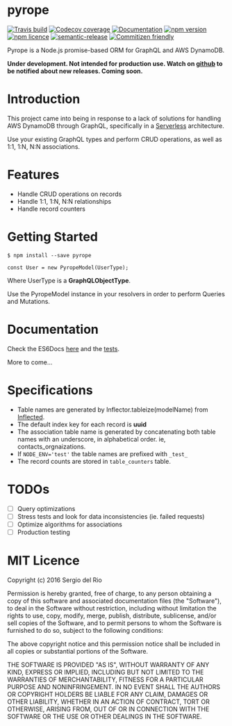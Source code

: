 pyrope
======
[![Travis build](https://img.shields.io/travis/sdelrio0/pyrope.svg?style=flat)](https://travis-ci.org/sdelrio0/pyrope)
[![Codecov coverage](https://img.shields.io/codecov/c/github/sdelrio0/pyrope.svg?style=flat)]()
[![Documentation](https://doc.esdoc.org/github.com/sdelrio0/pyrope/badge.svg)](https://doc.esdoc.org/github.com/sdelrio0/pyrope/)
[![npm version](https://img.shields.io/npm/v/pyrope.svg?style=flat)]()
[![npm licence](https://img.shields.io/npm/l/pyrope.svg?style=flat)](https://en.wikipedia.org/wiki/MIT_License)
[![semantic-release](https://img.shields.io/badge/%20%20%F0%9F%93%A6%F0%9F%9A%80-semantic--release-e10079.svg?style=flat)](https://github.com/semantic-release/semantic-release)
[![Commitizen friendly](https://img.shields.io/badge/commitizen-friendly-brightgreen.svg?style=flat)](http://commitizen.github.io/cz-cli/)

Pyrope is a Node.js promise-based ORM for GraphQL and AWS DynamoDB.

**Under development. Not intended for production use. Watch on [github](https://github.com/sdelrio0/pyrope) to be notified about new releases. Coming soon.**

Introduction
============
This project came into being in response to a lack of solutions for handling AWS DynamoDB through GraphQL, specifically in a [Serverless](http://serverless.com) architecture.
 
Use your existing GraphQL types and perform CRUD operations, as well as 1:1, 1:N, N:N associations.

Features
========
* Handle CRUD operations on records
* Handle 1:1, 1:N, N:N relationships
* Handle record counters

Getting Started
===============
```
$ npm install --save pyrope
```

```
const User = new PyropeModel(UserType);
```

Where UserType is a **GraphQLObjectType**.

Use the PyropeModel instance in your resolvers in order to perform Queries and Mutations.

Documentation
=============
Check the ES6Docs [here](https://doc.esdoc.org/github.com/sdelrio0/pyrope) and the [tests](https://github.com/sdelrio0/pyrope/tree/master/__tests__).

More to come...
 
Specifications
==============
* Table names are generated by Inflector.tableize(modelName) from [Inflected](https://github.com/martinandert/inflected).
* The default index key for each record is **uuid**
* The association table name is generated by concatenating both table names with an underscore, in alphabetical order. ie, contacts_orgnaizations.
* If `NODE_ENV='test'` the table names are prefixed with `_test_`
* The record counts are stored in `table_counters` table.

TODOs
=====
- [ ] Query optimizations
- [ ] Stress tests and look for data inconsistencies (ie. failed requests)
- [ ] Optimize algorithms for associations
- [ ] Production testing

MIT Licence
===========

Copyright (c) 2016 Sergio del Rio


Permission is hereby granted, free of charge, to any person obtaining a copy of this software and associated documentation files (the "Software"), to deal in the Software without restriction, including without limitation the rights to use, copy, modify, merge, publish, distribute, sublicense, and/or sell copies of the Software, and to permit persons to whom the Software is furnished to do so, subject to the following conditions:

The above copyright notice and this permission notice shall be included in all copies or substantial portions of the Software.

THE SOFTWARE IS PROVIDED "AS IS", WITHOUT WARRANTY OF ANY KIND, EXPRESS OR IMPLIED, INCLUDING BUT NOT LIMITED TO THE WARRANTIES OF MERCHANTABILITY, FITNESS FOR A PARTICULAR PURPOSE AND NONINFRINGEMENT. IN NO EVENT SHALL THE AUTHORS OR COPYRIGHT HOLDERS BE LIABLE FOR ANY CLAIM, DAMAGES OR OTHER LIABILITY, WHETHER IN AN ACTION OF CONTRACT, TORT OR OTHERWISE, ARISING FROM, OUT OF OR IN CONNECTION WITH THE SOFTWARE OR THE USE OR OTHER DEALINGS IN THE SOFTWARE.